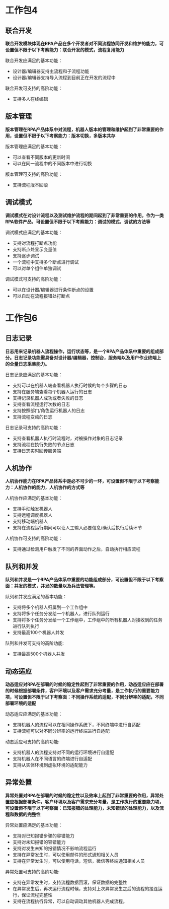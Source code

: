 # 工作包4
## 联合开发

**联合开发模块体现在RPA产品在多个开发者对不同流程协同开发和维护的能力，可设置但不限于以下考察能力：联合开发的模式，流程复用能力**

联合开发应满足的基本功能：
* 设计器/编辑器支持主流程和子流程功能
* 设计器/编辑器支持导入流程到目前正在开发的流程中

联合开发可支持的高阶功能：
* 支持多人在线编辑

## 版本管理
**版本管理在RPA产品体系中对流程，机器人版本的管理和维护起到了非常重要的作用，设置但不限于以下考察能力：版本切换，多版本共存**

版本管理应满足的基本功能：
* 可以查看不同版本的更新时间
* 可以在同一流程中的不同版本中进行切换

版本管理可支持的高阶功能：
* 支持流程版本回滚

## 调试模式
**调试模式在对设计流程以及测试维护流程的期间起到了非常重要的作用，作为一类RPA软件产品，可设置但不限于以下考察能力：调试的模式，调试的方法等**

调试模式应满足的基本功能：
* 支持对流程打断点功能
* 支持断点处显示变量值
* 支持逐步调试
* 一个流程中支持多个断点进行调试
* 可以对单个组件单独调试

调试模式可支持的高阶功能：
* 可以在设计器/编辑器进行条件断点的设置
* 可以自动在流程报错处打断点




# 工作包6

## 日志记录

**日志用来记录机器人流程操作，运行状态等，是一个RPA产品体系中重要的组成部分。日志记录功能需具备对设计器/编辑器，控制台，服务端以及用户作业终端上的全量日志采集能力。**

日志记录应满足的基本功能：
* 支持可以在机器人端查看机器人执行时候的每个步骤的日志
* 支持在服务端查看每个机器人运行的日志
* 支持记录机器人成功或者失败的日志
* 支持查看流程运行次数的日志
* 支持按照部门/角色运行机器人的日志
* 支持流程变动的日志

日志记录可支持的高阶功能：
* 支持查看机器人执行时流程时，对被操作对象的日志记录
* 支持流程在执行失败的节点日志
* 支持日志实时回传服务端
## 人机协作
**人机协作能力在RPA产品体系中是必不可少的一环，可设置但不限于以下考察能力：人机协作的能力，人机协作的方式等**

人机协作应满足的基本功能：
* 支持手动触发机器人
* 支持远程调度机器人
* 支持移动端机器人
* 支持在流程运行期间可以让人工输入必要信息/确认后执行后续环节

人机协作可支持的高阶功能：
* 支持通过检测用户触发了不同的界面动作之后，自动执行相应流程

## 队列和并发
**队列和并发是一个RPA产品体系中重要的功能组成部分，可设置但不限于以下考察面：并发的模式，并发的数量以及兵法管理等。**

队列和并发应满足的基本功能：
* 支持将多个机器人归属到一个工作组中
* 支持将多个任务分发给一个机器人，进行队列运行
* 支持将多个任务分发给一个工作组中，工作组中的所有机器人对接收到的任务进行队列执行
* 支持最高100个机器人并发

队列和并发可支持的高阶功能:
* 支持最高500个机器人并发
## 动态适应
**动态适应对RPA在部署的时候的稳定性起到了非常重要的作用，动态适应应在部署的时候根据部署条件，客户环境以及客户需求充分考量，是工作执行的重要能力项，可设置但不限于以下考察面：不同操作系统的适配，不同分辨率的适配，不同部署环境的适配**

动态适应应满足的基本功能：
* 支持机器人的流程可以在相同操作系统下，不同终端中进行自适配
* 支持流程可以对不同分辨率的运行终端进行自适配

动态适应可支持的高阶功能:
* 支持机器人的流程支持对不同的运行环境进行自适配
* 支持机器人在不同语言的终端进行自适配
* 支持从实体环境到虚拟环境的适配能力

## 异常处置
**异常处置对RPA在部署的时候的稳定性以及效率上起到了非常重要的作用，异常处置应根据部署条件，客户环境以及客户需求充分考量，是工作执行的重要能力项，可设置但不限于以下考察面：已知报错的处理能力，未知错误的处理能力，以及流程和数据的完整性**

异常处置应满足的基本功能：
* 支持对已知报错步骤的容错能力
* 支持对未知报错的容错能力
* 支持对发生未知的报错情况不影响流程运行
* 支持在异常发生时，可以使用邮件的形式通知相关人员
* 支持在异常发生时，可以使用电话，短信，微信等终端通知相关人员

异常处置可支持的高阶功能:
* 支持在异常发生时，支持流程数据回滚，保证数据的完整性
* 在异常发生后，再次运行流程时候，支持对上次异常发生之后的流程的接连运行，保证流程完整性
* 支持在流程执行异常，可以自动调动其他机器人完成流程。




